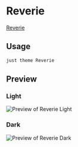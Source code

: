 # Reverie

[Reverie](#)

## Usage

```bash
just theme Reverie
```

## Preview

### Light

![Preview of Reverie Light](preview-light.png)

### Dark

![Preview of Reverie Dark](preview-dark.png)
